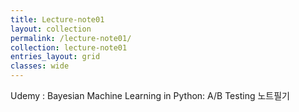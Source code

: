 ```yaml
---
title: Lecture-note01
layout: collection
permalink: /lecture-note01/
collection: lecture-note01
entries_layout: grid
classes: wide
---
```


Udemy : Bayesian Machine Learning in Python: A/B Testing 노트필기